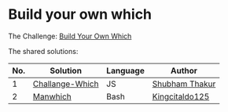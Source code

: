 # Build your own which

The Challenge: [Build Your Own Which](https://codingchallenges.substack.com/p/coding-challenge-93-which)

The shared solutions:

| No. | Solution                                                                           | Language | Author                                          |
|-----|------------------------------------------------------------------------------------|----------|-------------------------------------------------|
| 1 | [Challange-Which](https://github.com/sbmthakur/challenge-which) | JS | [Shubham Thakur](https://github.com/sbmthakur) |
| 2 | [Manwhich](https://github.com/Kingcitaldo125/Bashful/blob/main/manwhich/manwhich.sh) | Bash | [Kingcitaldo125](https://github.com/kingcitaldo125) |
